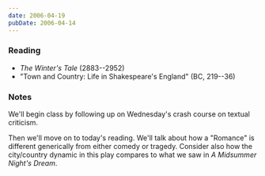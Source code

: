 ```yaml
---
date: 2006-04-19
pubDate: 2006-04-14
---
```


### Reading

* <cite>The Winter's Tale</cite> (2883--2952)
* "Town and Country: Life in Shakespeare's England" (BC, 219--36)

### Notes

We'll begin class by following up on Wednesday's crash course on textual criticism.

Then we'll move on to today's reading. We'll talk about how a "Romance" is different generically from either comedy or tragedy. Consider also how the city/country dynamic in this play compares to what we saw in <cite>A Midsummer Night's Dream</cite>.

